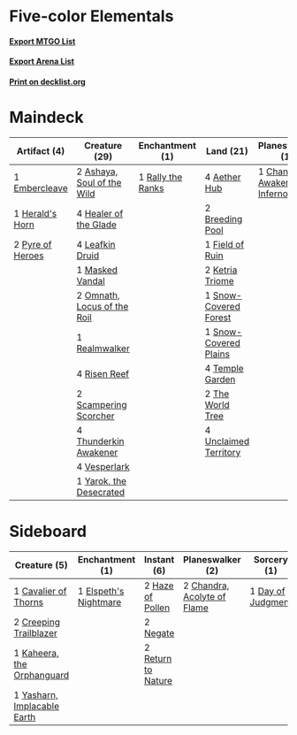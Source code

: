 # Five-color Elementals

#### [Export MTGO List](../collection/Five-color%20Elementals/Five-color%20Elementals.txt)
#### [Export Arena List](../collection/Five-color%20Elementals/Five-color%20Elementals_arena.txt)
#### [Print on decklist.org](http://decklist.org/?deckmain=4%09Aether%20Hub%0A2%09Ashaya,%20Soul%20of%20the%20Wild%0A2%09Breeding%20Pool%0A1%09Chandra,%20Awakened%20Inferno%0A2%09Devastating%20Mastery%0A1%09Embercleave%0A1%09Field%20of%20Ruin%0A4%09Healer%20of%20the%20Glade%0A1%09Herald's%20Horn%0A2%09Ketria%20Triome%0A4%09Leafkin%20Druid%0A1%09Masked%20Vandal%0A2%09Omnath,%20Locus%20of%20the%20Roil%0A2%09Pyre%20of%20Heroes%0A1%09Rally%20the%20Ranks%0A1%09Realmwalker%0A4%09Risen%20Reef%0A2%09Scampering%20Scorcher%0A1%09Snow-Covered%20Forest%0A1%09Snow-Covered%20Plains%0A4%09Temple%20Garden%0A2%09The%20World%20Tree%0A4%09Thunderkin%20Awakener%0A4%09Unclaimed%20Territory%0A2%09Vanquish%20the%20Horde%0A4%09Vesperlark%0A1%09Yarok,%20the%20Desecrated&deckside=1%09Cavalier%20of%20Thorns%0A2%09Chandra,%20Acolyte%20of%20Flame%0A2%09Creeping%20Trailblazer%0A1%09Day%20of%20Judgment%0A1%09Elspeth's%20Nightmare%0A2%09Haze%20of%20Pollen%0A1%09Kaheera,%20the%20Orphanguard%0A2%09Negate%0A2%09Return%20to%20Nature%0A1%09Yasharn,%20Implacable%20Earth)
# Maindeck

|                                       Artifact (4)                                        |                                            Creature (29)                                             |                                      Enchantment (1)                                       |                                           Land (21)                                            |                                           Planeswalker (1)                                           |                                          Sorcery (4)                                           |
|-------------------------------------------------------------------------------------------|------------------------------------------------------------------------------------------------------|--------------------------------------------------------------------------------------------|------------------------------------------------------------------------------------------------|------------------------------------------------------------------------------------------------------|------------------------------------------------------------------------------------------------|
|1 [Embercleave](http://gatherer.wizards.com/Pages/Card/Details.aspx?multiverseid=473082)   |2 [Ashaya, Soul of the Wild](http://gatherer.wizards.com/Pages/Card/Details.aspx?multiverseid=491824) |1 [Rally the Ranks](http://gatherer.wizards.com/Pages/Card/Details.aspx?multiverseid=503625)|4 [Aether Hub](http://gatherer.wizards.com/Pages/Card/Details.aspx?multiverseid=417815)         |1 [Chandra, Awakened Inferno](http://gatherer.wizards.com/Pages/Card/Details.aspx?multiverseid=466881)|2 [Devastating Mastery](http://gatherer.wizards.com/Pages/Card/Details.aspx?multiverseid=513491)|
|1 [Herald's Horn](http://gatherer.wizards.com/Pages/Card/Details.aspx?multiverseid=433294) |4 [Healer of the Glade](http://gatherer.wizards.com/Pages/Card/Details.aspx?multiverseid=466930)      |                                                                                            |2 [Breeding Pool](http://gatherer.wizards.com/Pages/Card/Details.aspx?multiverseid=97088)       |                                                                                                      |2 [Vanquish the Horde](http://gatherer.wizards.com/Pages/Card/Details.aspx?multiverseid=534799) |
|2 [Pyre of Heroes](http://gatherer.wizards.com/Pages/Card/Details.aspx?multiverseid=503857)|4 [Leafkin Druid](http://gatherer.wizards.com/Pages/Card/Details.aspx?multiverseid=466932)            |                                                                                            |1 [Field of Ruin](http://gatherer.wizards.com/Pages/Card/Details.aspx?multiverseid=435415)      |                                                                                                      |                                                                                                |
|                                                                                           |1 [Masked Vandal](http://gatherer.wizards.com/Pages/Card/Details.aspx?multiverseid=503800)            |                                                                                            |2 [Ketria Triome](http://gatherer.wizards.com/Pages/Card/Details.aspx?multiverseid=479770)      |                                                                                                      |                                                                                                |
|                                                                                           |2 [Omnath, Locus of the Roil](http://gatherer.wizards.com/Pages/Card/Details.aspx?multiverseid=466970)|                                                                                            |1 [Snow-Covered Forest](http://gatherer.wizards.com/Pages/Card/Details.aspx?multiverseid=121192)|                                                                                                      |                                                                                                |
|                                                                                           |1 [Realmwalker](http://gatherer.wizards.com/Pages/Card/Details.aspx?multiverseid=503804)              |                                                                                            |1 [Snow-Covered Plains](http://gatherer.wizards.com/Pages/Card/Details.aspx?multiverseid=121267)|                                                                                                      |                                                                                                |
|                                                                                           |4 [Risen Reef](http://gatherer.wizards.com/Pages/Card/Details.aspx?multiverseid=466971)               |                                                                                            |4 [Temple Garden](http://gatherer.wizards.com/Pages/Card/Details.aspx?multiverseid=405112)      |                                                                                                      |                                                                                                |
|                                                                                           |2 [Scampering Scorcher](http://gatherer.wizards.com/Pages/Card/Details.aspx?multiverseid=466912)      |                                                                                            |2 [The World Tree](http://gatherer.wizards.com/Pages/Card/Details.aspx?multiverseid=503895)     |                                                                                                      |                                                                                                |
|                                                                                           |4 [Thunderkin Awakener](http://gatherer.wizards.com/Pages/Card/Details.aspx?multiverseid=466916)      |                                                                                            |4 [Unclaimed Territory](http://gatherer.wizards.com/Pages/Card/Details.aspx?multiverseid=435419)|                                                                                                      |                                                                                                |
|                                                                                           |4 [Vesperlark](http://gatherer.wizards.com/Pages/Card/Details.aspx?multiverseid=463984)               |                                                                                            |                                                                                                |                                                                                                      |                                                                                                |
|                                                                                           |1 [Yarok, the Desecrated](http://gatherer.wizards.com/Pages/Card/Details.aspx?multiverseid=466974)    |                                                                                            |                                                                                                |                                                                                                      |                                                                                                |


# Sideboard

|                                             Creature (5)                                             |                                        Enchantment (1)                                         |                                         Instant (6)                                         |                                           Planeswalker (2)                                           |                                        Sorcery (1)                                         |
|------------------------------------------------------------------------------------------------------|------------------------------------------------------------------------------------------------|---------------------------------------------------------------------------------------------|------------------------------------------------------------------------------------------------------|--------------------------------------------------------------------------------------------|
|1 [Cavalier of Thorns](http://gatherer.wizards.com/Pages/Card/Details.aspx?multiverseid=466921)       |1 [Elspeth's Nightmare](http://gatherer.wizards.com/Pages/Card/Details.aspx?multiverseid=476342)|2 [Haze of Pollen](http://gatherer.wizards.com/Pages/Card/Details.aspx?multiverseid=426873)  |2 [Chandra, Acolyte of Flame](http://gatherer.wizards.com/Pages/Card/Details.aspx?multiverseid=466880)|1 [Day of Judgment](http://gatherer.wizards.com/Pages/Card/Details.aspx?multiverseid=439344)|
|2 [Creeping Trailblazer](http://gatherer.wizards.com/Pages/Card/Details.aspx?multiverseid=466961)     |                                                                                                |2 [Negate](http://gatherer.wizards.com/Pages/Card/Details.aspx?multiverseid=423707)          |                                                                                                      |                                                                                            |
|1 [Kaheera, the Orphanguard](http://gatherer.wizards.com/Pages/Card/Details.aspx?multiverseid=479744) |                                                                                                |2 [Return to Nature](http://gatherer.wizards.com/Pages/Card/Details.aspx?multiverseid=461102)|                                                                                                      |                                                                                            |
|1 [Yasharn, Implacable Earth](http://gatherer.wizards.com/Pages/Card/Details.aspx?multiverseid=491891)|                                                                                                |                                                                                             |                                                                                                      |                                                                                            |

